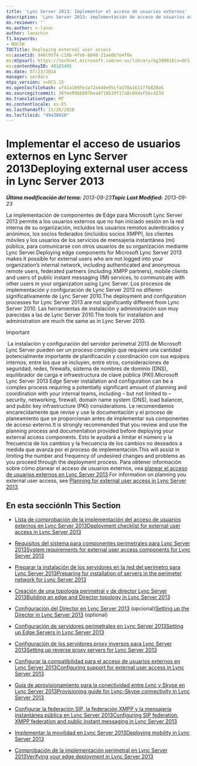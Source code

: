 ```yaml
---
title: 'Lync Server 2013: Implementar el acceso de usuarios externos'
description: 'Lync Server 2013: implementación de acceso de usuarios externos.'
ms.reviewer: ''
ms.author: v-lanac
author: lanachin
f1.keywords:
- NOCSH
TOCTitle: Deploying external user access
ms:assetid: d40c9574-c16b-4fe6-b848-21ae0b7e4f0e
ms:mtpsurl: https://technet.microsoft.com/en-us/library/Gg398918(v=OCS.15)
ms:contentKeyID: 48185495
ms.date: 07/23/2014
manager: serdars
mtps_version: v=OCS.15
ms.openlocfilehash: af41a169fe3a72e440e95cfa370a16117fb828a6
ms.sourcegitcommit: 36fee89bb887bea4f18b19f17a8c69daf5bc423d
ms.translationtype: MT
ms.contentlocale: es-ES
ms.lasthandoff: 11/26/2020
ms.locfileid: "49430010"
---
```

# <a name="deploying-external-user-access-in-lync-server-2013"></a><span data-ttu-id="8bbaf-103">Implementar el acceso de usuarios externos en Lync Server 2013</span><span class="sxs-lookup"><span data-stu-id="8bbaf-103">Deploying external user access in Lync Server 2013</span></span>

<div data-xmlns="http://www.w3.org/1999/xhtml">

<div class="topic" data-xmlns="http://www.w3.org/1999/xhtml" data-msxsl="urn:schemas-microsoft-com:xslt" data-cs="https://msdn.microsoft.com/">

<div data-asp="https://msdn2.microsoft.com/asp">



</div>

<div id="mainSection">

<div id="mainBody"><span data-ttu-id="8bbaf-104">

<span> </span></span><span class="sxs-lookup"><span data-stu-id="8bbaf-104">

<span> </span></span></span>

<span data-ttu-id="8bbaf-105">_**Última modificación del tema:** 2013-09-23_</span><span class="sxs-lookup"><span data-stu-id="8bbaf-105">_**Topic Last Modified:** 2013-09-23_</span></span>

<span data-ttu-id="8bbaf-106">La implementación de componentes de Edge para Microsoft Lync Server 2013 permite a los usuarios externos que no han iniciado sesión en la red interna de su organización, incluidos los usuarios remotos autenticados y anónimos, los socios federados (incluidos socios XMPP), los clientes móviles y los usuarios de los servicios de mensajería instantánea (mi) pública, para comunicarse con otros usuarios de su organización mediante Lync Server.</span><span class="sxs-lookup"><span data-stu-id="8bbaf-106">Deploying edge components for Microsoft Lync Server 2013 makes it possible for external users who are not logged into your organization’s internal network, including authenticated and anonymous remote users, federated partners (including XMPP partners), mobile clients and users of public instant messaging (IM) services, to communicate with other users in your organization using Lync Server.</span></span> <span data-ttu-id="8bbaf-107">Los procesos de implementación y configuración de Lync Server 2013 no difieren significativamente de Lync Server 2010.</span><span class="sxs-lookup"><span data-stu-id="8bbaf-107">The deployment and configuration processes for Lync Server 2013 are not significantly different from Lync Server 2010.</span></span> <span data-ttu-id="8bbaf-108">Las herramientas de instalación y administración son muy parecidas a las de Lync Server 2010.</span><span class="sxs-lookup"><span data-stu-id="8bbaf-108">The tools for installation and administration are much the same as in Lync Server 2010.</span></span>

<div>


> [!IMPORTANT]  
> <span data-ttu-id="8bbaf-109">&nbsp;La instalación y configuración del servidor perimetral 2013 de Microsoft Lync Server pueden ser un proceso complejo que requiere una cantidad potencialmente importante de planificación y coordinación con sus equipos internos, entre los que se incluyen, entre otros, consideraciones de seguridad, redes, firewalls, sistema de nombres de dominio (DNS), equilibrador de carga e infraestructura de clave pública (PKI).</span><span class="sxs-lookup"><span data-stu-id="8bbaf-109">Microsoft Lync Server 2013&nbsp;Edge Server installation and configuration can be a complex process requiring a potentially significant amount of planning and coordination with your internal teams, including – but not limited to – security, networking, firewall, domain name system (DNS), load balancer, and public key infrastructure (PKI) considerations.</span></span> <span data-ttu-id="8bbaf-110">Le recomendamos encarecidamente que revise y use la documentación y el proceso de planeamiento que se proporcionan antes de implementar sus componentes de acceso externo.</span><span class="sxs-lookup"><span data-stu-id="8bbaf-110">It is strongly recommended that you review and use the planning process and documentation provided before deploying your external access components.</span></span> <span data-ttu-id="8bbaf-111">Esto le ayudará a limitar el número y la frecuencia de los cambios y la frecuencia de los cambios no deseados a medida que avanza por el proceso de implementación.</span><span class="sxs-lookup"><span data-stu-id="8bbaf-111">This will assist in limiting the number and frequency of undesired changes and problems as you proceed through the deployment process.</span></span> <span data-ttu-id="8bbaf-112">Para obtener información sobre cómo planear el acceso de usuarios externos, vea <A href="lync-server-2013-planning-for-external-user-access.md">planear el acceso de usuarios externos en Lync Server 2013</A>.</span><span class="sxs-lookup"><span data-stu-id="8bbaf-112">For information on planning you external user access, see <A href="lync-server-2013-planning-for-external-user-access.md">Planning for external user access in Lync Server 2013</A>.</span></span>



</div>

<div>

## <a name="in-this-section"></a><span data-ttu-id="8bbaf-113">En esta sección</span><span class="sxs-lookup"><span data-stu-id="8bbaf-113">In This Section</span></span>

  - [<span data-ttu-id="8bbaf-114">Lista de comprobación de la implementación del acceso de usuarios externos en Lync Server 2013</span><span class="sxs-lookup"><span data-stu-id="8bbaf-114">Deployment checklist for external user access in Lync Server 2013</span></span>](lync-server-2013-deployment-checklist-for-external-user-access.md)

  - [<span data-ttu-id="8bbaf-115">Requisitos del sistema para componentes perimetrales para Lync Server 2013</span><span class="sxs-lookup"><span data-stu-id="8bbaf-115">System requirements for external user access components for Lync Server 2013</span></span>](lync-server-2013-system-requirements-for-external-user-access-components.md)

  - [<span data-ttu-id="8bbaf-116">Preparar la instalación de los servidores en la red del perímetro para Lync Server 2013</span><span class="sxs-lookup"><span data-stu-id="8bbaf-116">Preparing for installation of servers in the perimeter network for Lync Server 2013</span></span>](lync-server-2013-preparing-for-installation-of-servers-in-the-perimeter-network.md)

  - [<span data-ttu-id="8bbaf-117">Creación de una topología perimetral y de director Lync Server 2013</span><span class="sxs-lookup"><span data-stu-id="8bbaf-117">Building an edge and Director topology in Lync Server 2013</span></span>](lync-server-2013-building-an-edge-and-director-topology.md)

  - <span data-ttu-id="8bbaf-118">[Configuración del Director en Lync Server 2013](lync-server-2013-setting-up-the-director.md) (opcional)</span><span class="sxs-lookup"><span data-stu-id="8bbaf-118">[Setting up the Director in Lync Server 2013](lync-server-2013-setting-up-the-director.md) (optional)</span></span>

  - [<span data-ttu-id="8bbaf-119">Configuración de servidores perimetrales en Lync Server 2013</span><span class="sxs-lookup"><span data-stu-id="8bbaf-119">Setting up Edge Servers in Lync Server 2013</span></span>](lync-server-2013-setting-up-edge-servers.md)

  - [<span data-ttu-id="8bbaf-120">Configuración de los servidores proxy inversos para Lync Server 2013</span><span class="sxs-lookup"><span data-stu-id="8bbaf-120">Setting up reverse proxy servers for Lync Server 2013</span></span>](lync-server-2013-setting-up-reverse-proxy-servers.md)

  - [<span data-ttu-id="8bbaf-121">Configurar la compatibilidad para el acceso de usuarios externos en Lync Server 2013</span><span class="sxs-lookup"><span data-stu-id="8bbaf-121">Configuring support for external user access in Lync Server 2013</span></span>](lync-server-2013-configuring-support-for-external-user-access.md)

  - [<span data-ttu-id="8bbaf-122">Guía de aprovisionamiento para la conectividad entre Lync y Skype en Lync Server 2013</span><span class="sxs-lookup"><span data-stu-id="8bbaf-122">Provisioning guide for Lync-Skype connectivity in Lync Server 2013</span></span>](lync-server-2013-provisioning-guide-for-lync-skype-connectivity.md)

  - [<span data-ttu-id="8bbaf-123">Configurar la federación SIP, la federación XMPP y la mensajería instantánea pública en Lync Server 2013</span><span class="sxs-lookup"><span data-stu-id="8bbaf-123">Configuring SIP federation, XMPP federation and public instant messaging in Lync Server 2013</span></span>](lync-server-2013-configuring-sip-federation-xmpp-federation-and-public-instant-messaging.md)

  - [<span data-ttu-id="8bbaf-124">Implementar la movilidad en Lync Server 2013</span><span class="sxs-lookup"><span data-stu-id="8bbaf-124">Deploying mobility in Lync Server 2013</span></span>](lync-server-2013-deploying-mobility.md)

  - [<span data-ttu-id="8bbaf-125">Comprobación de la implementación perimetral en Lync Server 2013</span><span class="sxs-lookup"><span data-stu-id="8bbaf-125">Verifying your edge deployment in Lync Server 2013</span></span>](lync-server-2013-verifying-your-edge-deployment.md)

<span data-ttu-id="8bbaf-126"></div>

</div>

<span> </span>

</div>

</div>

</span><span class="sxs-lookup"><span data-stu-id="8bbaf-126"></div>

</div>

<span> </span>

</div>

</div>

</span></span></div>

